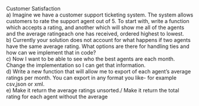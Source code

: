 Customer Satisfaction  
a) Imagine we have a customer support ticketing system. The system allows customers to rate the support agent out of 5. To start with, write a function which accepts a rating, and another which will show me all of the agents and the average ratingeach one has received, ordered highest to lowest.  
b) Currently your solution does not account for what happens if two agents have the same average rating. What options are there for handling ties and how can we implement that in code?  
c) Now I want to be able to see who the best agents are each month. Change the implementation so I can get that information.  
d) Write a new function that will allow me to export of each agent’s average ratings per month. You can export in any format you like- for example csv,json or xml.  
e) Make it return the average ratings unsorted./ Make it return the total rating for each agent without the average
